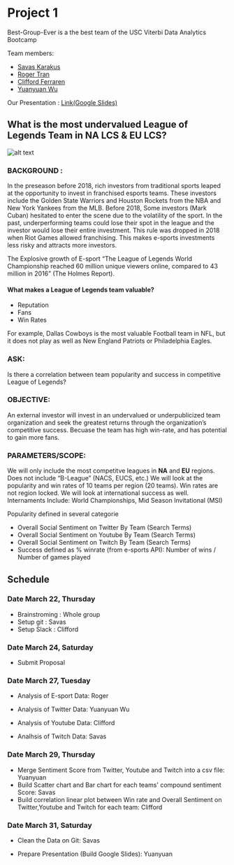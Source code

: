 # Project 1
Best-Group-Ever is a the best team of the USC Viterbi Data Analytics Bootcamp

Team members:
- [Savas Karakus](https://www.linkedin.com/in/savaş-karakuş-0a79bb76/)
- [Roger Tran](https://www.linkedin.com/in/roger-tran-80a2091a/)
- [Clifford Ferraren](https://www.linkedin.com/in/clifford-ferraren)
- [Yuanyuan Wu](https://www.yoyo-wu.com/)


Our Presentation :
[Link(Google Slides)](https://docs.google.com/presentation/d/1lSMNIlmwMOPpmW1FKkjokSiIe9E4trUu6I6aXdk9heM/edit?usp=sharing)

## **What is the most undervalued League of Legends Team in NA LCS & EU LCS?**

![alt text](http://s1.ibtimes.com/sites/www.ibtimes.com/files/2015/09/23/league-legends.jpg)

### **BACKGROUND** :
In the preseason before 2018, rich investors from traditional sports leaped at the opportunity to invest in franchised esports teams. These investors include the Golden State Warriors and Houston Rockets from the NBA and New York Yankees from the MLB.
Before 2018, Some investors (Mark Cuban) hesitated to enter the scene due to the volatility of the sport. In the past, underperforming teams could lose their spot in the league and the investor would lose their entire investment. 
This rule was dropped in 2018 when Riot Games allowed franchising. This makes e-sports investments less risky and attracts more investors.

The Explosive growth of E-sport 
“The League of Legends World Championship reached 60 million unique viewers online, compared to 43 million in 2016” (The Holmes Report). 

#### What makes a League of Legends team valuable?
- Reputation 
- Fans
- Win Rates

For example, Dallas Cowboys is the most valuable Football team in NFL, but it does not play as well as New England Patriots or Philadelphia Eagles. 


### **ASK**: 
Is there a correlation between team popularity and success in competitive League of Legends?

### **OBJECTIVE**: 
An external investor will invest in an undervalued or underpublicized team organization and seek the greatest returns through the organization’s competitive success.
Becuase the team has high win-rate, and has potential to gain more fans. 
### **PARAMETERS/SCOPE**:
We will only include the most competitve leagues in **NA** and **EU** regions. Does not include “B-League” (NACS, EUCS, etc.)
We will look at the popularity and win rates of 10 teams per region (20 teams).
Win rates are not region locked. We will look at international success as well.
Internaments Include: World Championships, Mid Season Invitational (MSI)

Popularity defined in several categorie

- Overall Social Sentiment on Twitter By Team (Search Terms)
- Overall Social Sentiment on Youtube By Team (Search Terms)
- Overall Social Sentiment on Twitch By Team (Search Terms)
- Success defined as % winrate (from e-sports API):
	Number of wins / Number of games played

## Schedule

### Date March 22, Thursday 
- Brainstroming : Whole group
- Setup git : Savas
- Setup Slack : Clifford

### Date March 24, Saturday 
- Submit Proposal 

### Date March 27, Tuesday 
- Analysis of E-sport Data: Roger

- Analysis of Twitter Data: Yuanyuan Wu
- Analysis of Youtube Data: Clifford
- Analhsis of Twitch Data: Savas
### Date March 29, Thursday 
- Merge Sentiment Score from Twitter, Youtube and Twitch into a csv file: Yuanyuan
- Build Scatter chart and Bar chart for each teams' compound sentiment Score: Savas
- Build correlation linear plot between Win rate and Overall Sentiment on Twitter,Youtube and Twitch for each team: Clifford
### Date March 31, Saturday

- Clean the Data on Git: Savas

- Prepare Presentation (Build Google Slides): Yuanyuan  
